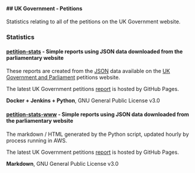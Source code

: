 #### ## UK Government - Petitions

Statistics relating to all of the petitions on the UK Government website.



### Statistics

#### [petition-stats](https://github.com/Logiqx/petition-stats) - Simple reports using JSON data downloaded from the parliamentary website

These reports are created from the [JSON](https://petition.parliament.uk/petitions.json) data available on the [UK Government and Parliament](https://petition.parliament.uk/petitions) petitions website.

The latest UK Government petitions [report](https://logiqx.github.io/petition-stats/) is hosted by GitHub Pages.

**Docker + Jenkins + Python**, GNU General Public License v3.0



#### [petition-stats-www](https://github.com/Logiqx/petition-stats-www) - Simple reports using JSON data downloaded from the parliamentary website

The markdown / HTML generated by the Python script, updated hourly by process running in AWS.

The latest UK Government petitions [report](https://logiqx.github.io/petition-stats/) is hosted by GitHub Pages.

**Markdown**, GNU General Public License v3.0




